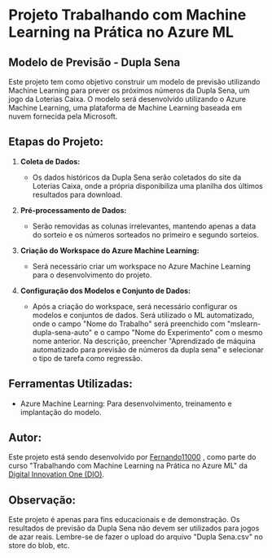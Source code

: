 # Projeto Trabalhando com Machine Learning na Prática no Azure ML

## Modelo de Previsão - Dupla Sena

Este projeto tem como objetivo construir um modelo de previsão utilizando Machine Learning para prever os próximos números da Dupla Sena, um jogo da Loterias Caixa. O modelo será desenvolvido utilizando o Azure Machine Learning, uma plataforma de Machine Learning baseada em nuvem fornecida pela Microsoft.

## Etapas do Projeto:

1. **Coleta de Dados:**
   - Os dados históricos da Dupla Sena serão coletados do site da Loterias Caixa, onde a própria disponibiliza uma planilha dos últimos resultados para download.

2. **Pré-processamento de Dados:**
   - Serão removidas as colunas irrelevantes, mantendo apenas a data do sorteio e os números sorteados no primeiro e segundo sorteios.

3. **Criação do Workspace do Azure Machine Learning:**
   - Será necessário criar um workspace no Azure Machine Learning para o desenvolvimento do projeto.

4. **Configuração dos Modelos e Conjunto de Dados:**
   - Após a criação do workspace, será necessário configurar os modelos e conjuntos de dados. Será utilizado o ML automatizado, onde o campo "Nome do Trabalho" será preenchido com "mslearn-dupla-sena-auto" e o campo "Nome do Experimento" com o mesmo nome anterior. Na descrição, preencher "Aprendizado de máquina automatizado para previsão de números da dupla sena" e selecionar o tipo de tarefa como regressão.



## Ferramentas Utilizadas:

- Azure Machine Learning: Para desenvolvimento, treinamento e implantação do modelo.


## Autor:

Este projeto está sendo desenvolvido por [Fernando11000](https://github.com/Fernando11K/) , como parte do curso "Trabalhando com Machine Learning na Prática no Azure ML" da  [Digital Innovation One (DIO)](https://www.dio.me/).

## Observação:

Este projeto é apenas para fins educacionais e de demonstração. Os resultados de previsão da Dupla Sena não devem ser utilizados para jogos de azar reais. Lembre-se de fazer o upload do arquivo "Dupla Sena.csv" no store do blob, etc.
